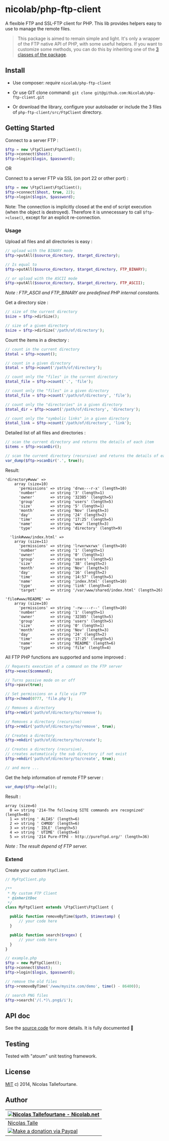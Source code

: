 # nicolab/php-ftp-client

A flexible FTP and SSL-FTP client for PHP.
This lib provides helpers easy to use to manage the remote files.

> This package is aimed to remain simple and light. It's only a wrapper of the FTP native API of PHP, with some useful helpers. If you want to customize some methods, you can do this by inheriting one of the [3 classes of the package](src/FtpClient).


## Install

  * Use composer: _require_ `nicolab/php-ftp-client`

  * Or use GIT clone command: `git clone git@github.com:Nicolab/php-ftp-client.git`

  * Or download the library, configure your autoloader or include the 3 files of `php-ftp-client/src/FtpClient` directory.


## Getting Started

Connect to a server FTP :

```php
$ftp = new \FtpClient\FtpClient();
$ftp->connect($host);
$ftp->login($login, $password);
```

OR

Connect to a server FTP via SSL (on port 22 or other port) :

```php
$ftp = new \FtpClient\FtpClient();
$ftp->connect($host, true, 22);
$ftp->login($login, $password);
```

Note: The connection is implicitly closed at the end of script execution (when the object is destroyed). Therefore it is unnecessary to call `$ftp->close()`, except for an explicit re-connection.


### Usage

Upload all files and all directories is easy :

```php
// upload with the BINARY mode
$ftp->putAll($source_directory, $target_directory);

// Is equal to
$ftp->putAll($source_directory, $target_directory, FTP_BINARY);

// or upload with the ASCII mode
$ftp->putAll($source_directory, $target_directory, FTP_ASCII);
```

*Note : FTP_ASCII and FTP_BINARY are predefined PHP internal constants.*

Get a directory size :

```php
// size of the current directory
$size = $ftp->dirSize();

// size of a given directory
$size = $ftp->dirSize('/path/of/directory');
```

Count the items in a directory :

```php
// count in the current directory
$total = $ftp->count();

// count in a given directory
$total = $ftp->count('/path/of/directory');

// count only the "files" in the current directory
$total_file = $ftp->count('.', 'file');

// count only the "files" in a given directory
$total_file = $ftp->count('/path/of/directory', 'file');

// count only the "directories" in a given directory
$total_dir = $ftp->count('/path/of/directory', 'directory');

// count only the "symbolic links" in a given directory
$total_link = $ftp->count('/path/of/directory', 'link');
```

Detailed list of all files and directories :

```php
// scan the current directory and returns the details of each item
$items = $ftp->scanDir();

// scan the current directory (recursive) and returns the details of each item
var_dump($ftp->scanDir('.', true));
```

Result:

	'directory#www' =>
	    array (size=10)
	      'permissions' => string 'drwx---r-x' (length=10)
	      'number'      => string '3' (length=1)
	      'owner'       => string '32385' (length=5)
	      'group'       => string 'users' (length=5)
	      'size'        => string '5' (length=1)
	      'month'       => string 'Nov' (length=3)
	      'day'         => string '24' (length=2)
	      'time'        => string '17:25' (length=5)
	      'name'        => string 'www' (length=3)
	      'type'        => string 'directory' (length=9)

	  'link#www/index.html' =>
	    array (size=11)
	      'permissions' => string 'lrwxrwxrwx' (length=10)
	      'number'      => string '1' (length=1)
	      'owner'       => string '0' (length=1)
	      'group'       => string 'users' (length=5)
	      'size'        => string '38' (length=2)
	      'month'       => string 'Nov' (length=3)
	      'day'         => string '16' (length=2)
	      'time'        => string '14:57' (length=5)
	      'name'        => string 'index.html' (length=10)
	      'type'        => string 'link' (length=4)
	      'target'      => string '/var/www/shared/index.html' (length=26)

	'file#www/README' =>
	    array (size=10)
	      'permissions' => string '-rw----r--' (length=10)
	      'number'      => string '1' (length=1)
	      'owner'       => string '32385' (length=5)
	      'group'       => string 'users' (length=5)
	      'size'        => string '0' (length=1)
	      'month'       => string 'Nov' (length=3)
	      'day'         => string '24' (length=2)
	      'time'        => string '17:25' (length=5)
	      'name'        => string 'README' (length=6)
	      'type'        => string 'file' (length=4)


All FTP PHP functions are supported and some improved :

```php
// Requests execution of a command on the FTP server
$ftp->exec($command);

// Turns passive mode on or off
$ftp->pasv(true);

// Set permissions on a file via FTP
$ftp->chmod(0777, 'file.php');

// Removes a directory
$ftp->rmdir('path/of/directory/to/remove');

// Removes a directory (recursive)
$ftp->rmdir('path/of/directory/to/remove', true);

// Creates a directory
$ftp->mkdir('path/of/directory/to/create');

// Creates a directory (recursive),
// creates automaticaly the sub directory if not exist
$ftp->mkdir('path/of/directory/to/create', true);

// and more ...
```

Get the help information of remote FTP server :

```php
var_dump($ftp->help());
```

Result :

	array (size=6)
	  0 => string '214-The following SITE commands are recognized' (length=46)
	  1 => string ' ALIAS' (length=6)
	  2 => string ' CHMOD' (length=6)
	  3 => string ' IDLE' (length=5)
	  4 => string ' UTIME' (length=6)
	  5 => string '214 Pure-FTPd - http://pureftpd.org/' (length=36)


_Note : The result depend of FTP server._


### Extend

Create your custom `FtpClient`.

```php
// MyFtpClient.php

/**
 * My custom FTP Client
 * @inheritDoc
 */
class MyFtpClient extends \FtpClient\FtpClient {

  public function removeByTime($path, $timestamp) {
      // your code here
  }

  public function search($regex) {
      // your code here
  }
}
```

```php
// example.php
$ftp = new MyFtpClient();
$ftp->connect($host);
$ftp->login($login, $password);

// remove the old files
$ftp->removeByTime('/www/mysite.com/demo', time() - 86400));

// search PNG files
$ftp->search('/(.*)\.png$/i');
```


## API doc

See the [source code](https://github.com/Nicolab/php-ftp-client/tree/master/src/FtpClient) for more details.
It is fully documented :blue_book:


## Testing

Tested with "atoum" unit testing framework.


## License

[MIT](https://github.com/Nicolab/php-ftp-client/blob/master/LICENSE) c) 2014, Nicolas Tallefourtane.


## Author

| [![Nicolas Tallefourtane - Nicolab.net](http://www.gravatar.com/avatar/d7dd0f4769f3aa48a3ecb308f0b457fc?s=64)](http://nicolab.net) |
|---|
| [Nicolas Talle](http://nicolab.net) |
| [![Make a donation via Paypal](https://www.paypalobjects.com/en_US/i/btn/btn_donate_SM.gif)](https://www.paypal.com/cgi-bin/webscr?cmd=_s-xclick&hosted_button_id=PGRH4ZXP36GUC) |
